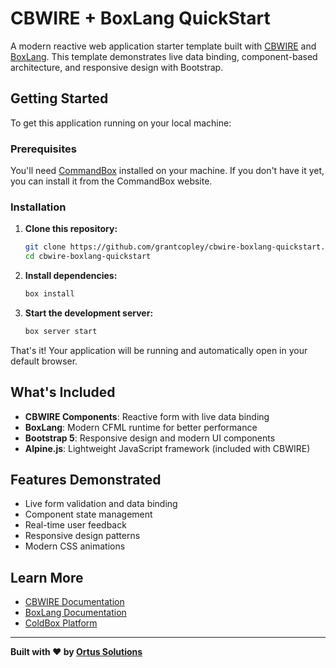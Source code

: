 # CBWIRE + BoxLang QuickStart

A modern reactive web application starter template built with [CBWIRE](https://cbwire.ortusbooks.com) and [BoxLang](https://boxlang.io). This template demonstrates live data binding, component-based architecture, and responsive design with Bootstrap.

## Getting Started

To get this application running on your local machine:

### Prerequisites

You'll need [CommandBox](https://www.ortussolutions.com/products/commandbox) installed on your machine. If you don't have it yet, you can install it from the CommandBox website.

### Installation

1. **Clone this repository:**
   ```bash
   git clone https://github.com/grantcopley/cbwire-boxlang-quickstart.git
   cd cbwire-boxlang-quickstart
   ```

2. **Install dependencies:**
   ```bash
   box install
   ```

3. **Start the development server:**
   ```bash
   box server start
   ```

That's it! Your application will be running and automatically open in your default browser.

## What's Included

- **CBWIRE Components**: Reactive form with live data binding
- **BoxLang**: Modern CFML runtime for better performance
- **Bootstrap 5**: Responsive design and modern UI components
- **Alpine.js**: Lightweight JavaScript framework (included with CBWIRE)

## Features Demonstrated

- Live form validation and data binding
- Component state management
- Real-time user feedback
- Responsive design patterns
- Modern CSS animations

## Learn More

- [CBWIRE Documentation](https://cbwire.ortusbooks.com)
- [BoxLang Documentation](https://boxlang.io/docs)
- [ColdBox Platform](https://www.coldbox.org)

---

**Built with ❤️ by [Ortus Solutions](https://www.ortussolutions.com)**